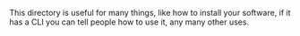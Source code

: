 This directory is useful for many things, like how to install your software, if it has a CLI you
can tell people how to use it, any many other uses.
